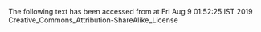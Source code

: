 The following text has been accessed from at Fri Aug 9 01:52:25 IST 2019
Creative_Commons_Attribution-ShareAlike_License
